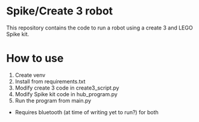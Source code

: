 # Spike/Create 3 robot
This repository contains the code to run a robot using a create 3 and LEGO Spike kit.


# How to use
1. Create venv
2. Install from requirements.txt
3. Modify create 3 code in create3_script.py
4. Modify Spike kit code in hub_program.py
5. Run the program from main.py
- Requires bluetooth (at time of writing yet to run?) for both 

